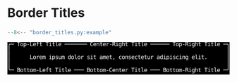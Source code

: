 # Border Titles

```python
--8<-- "border_titles.py:example"
```

![Border Titles](../_examples/border-titles.svg)

